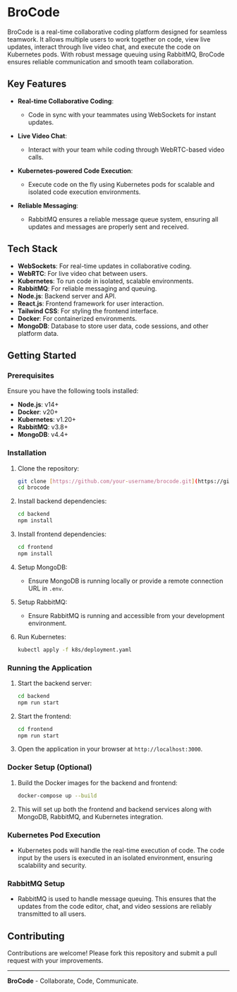 # BroCode

BroCode is a real-time collaborative coding platform designed for seamless teamwork. It allows multiple users to work together on code, view live updates, interact through live video chat, and execute the code on Kubernetes pods. With robust message queuing using RabbitMQ, BroCode ensures reliable communication and smooth team collaboration.

## Key Features

- **Real-time Collaborative Coding**: 
  - Code in sync with your teammates using WebSockets for instant updates.
  
- **Live Video Chat**:
  - Interact with your team while coding through WebRTC-based video calls.

- **Kubernetes-powered Code Execution**:
  - Execute code on the fly using Kubernetes pods for scalable and isolated code execution environments.

- **Reliable Messaging**:
  - RabbitMQ ensures a reliable message queue system, ensuring all updates and messages are properly sent and received.

## Tech Stack

- **WebSockets**: For real-time updates in collaborative coding.
- **WebRTC**: For live video chat between users.
- **Kubernetes**: To run code in isolated, scalable environments.
- **RabbitMQ**: For reliable messaging and queuing.
- **Node.js**: Backend server and API.
- **React.js**: Frontend framework for user interaction.
- **Tailwind CSS**: For styling the frontend interface.
- **Docker**: For containerized environments.
- **MongoDB**: Database to store user data, code sessions, and other platform data.

## Getting Started

### Prerequisites

Ensure you have the following tools installed:

- **Node.js**: v14+ 
- **Docker**: v20+ 
- **Kubernetes**: v1.20+ 
- **RabbitMQ**: v3.8+
- **MongoDB**: v4.4+

### Installation

1. Clone the repository:
    ```bash
    git clone [https://github.com/your-username/brocode.git](https://github.com/ANUKULUNJ/BroCode.git)
    cd brocode
    ```

2. Install backend dependencies:
    ```bash
    cd backend
    npm install
    ```

3. Install frontend dependencies:
    ```bash
    cd frontend
    npm install
    ```

4. Setup MongoDB:
   - Ensure MongoDB is running locally or provide a remote connection URL in `.env`.

5. Setup RabbitMQ:
   - Ensure RabbitMQ is running and accessible from your development environment.

6. Run Kubernetes:
    ```bash
    kubectl apply -f k8s/deployment.yaml
    ```

### Running the Application

1. Start the backend server:
    ```bash
    cd backend
    npm run start
    ```

2. Start the frontend:
    ```bash
    cd frontend
    npm run start
    ```

3. Open the application in your browser at `http://localhost:3000`.

### Docker Setup (Optional)

1. Build the Docker images for the backend and frontend:
    ```bash
    docker-compose up --build
    ```

2. This will set up both the frontend and backend services along with MongoDB, RabbitMQ, and Kubernetes integration.

### Kubernetes Pod Execution

- Kubernetes pods will handle the real-time execution of code. The code input by the users is executed in an isolated environment, ensuring scalability and security.

### RabbitMQ Setup

- RabbitMQ is used to handle message queuing. This ensures that the updates from the code editor, chat, and video sessions are reliably transmitted to all users.

## Contributing

Contributions are welcome! Please fork this repository and submit a pull request with your improvements.

---

**BroCode** - Collaborate, Code, Communicate.

